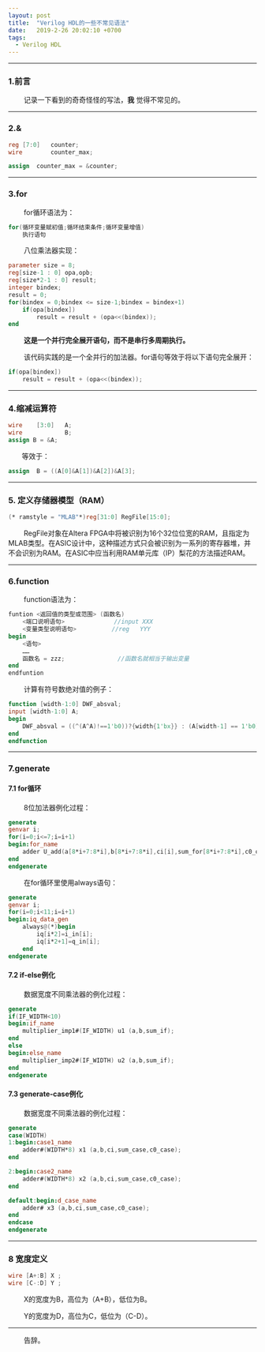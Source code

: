 ```yaml
---
layout: post
title:  "Verilog HDL的一些不常见语法"
date:   2019-2-26 20:02:10 +0700
tags:
  - Verilog HDL
---
```


-------
### 1.前言

&#160; &#160; &#160; &#160; 记录一下看到的奇奇怪怪的写法，**我** 觉得不常见的。

-------
### 2.&

```verilog
reg [7:0] 	counter;
wire		counter_max;

assign	counter_max = &counter;
```

-----------

### 3.for

&#160; &#160; &#160; &#160; for循环语法为：
```verilog
for(循环变量赋初值;循环结束条件;循环变量增值)
    执行语句
```

&#160; &#160; &#160; &#160; 八位乘法器实现：
```verilog
parameter size = 8;
reg[size-1 : 0] opa,opb;
reg[size*2-1 : 0] result;
integer bindex;
result = 0;
for(bindex = 0;bindex <= size-1;bindex = bindex+1)
    if(opa[bindex])
        result = result + (opa<<(bindex));
end
```

&#160; &#160; &#160; &#160; **这是一个并行完全展开语句，而不是串行多周期执行。**

&#160; &#160; &#160; &#160; 该代码实践的是一个全并行的加法器。for语句等效于将以下语句完全展开：
```verilog
if(opa[bindex])
    result = result + (opa<<(bindex));
```
------------
### 4.缩减运算符
```verilog
wire    [3:0]   A;
wire            B;
assign B = &A;
```
&#160; &#160; &#160; &#160;等效于： 
```verilog
assign  B = ((A[0]&A[1])&A[2])&A[3];
```
----------
### 5. 定义存储器模型（RAM）

```verilog
(* ramstyle = "MLAB"*)reg[31:0] RegFile[15:0];
```
&#160; &#160; &#160; &#160; RegFile对象在Altera FPGA中将被识别为16个32位位宽的RAM，且指定为MLAB类型。在ASIC设计中，这种描述方式只会被识别为一系列的寄存器堆，并不会识别为RAM。在ASIC中应当利用RAM单元库（IP）梨花的方法描述RAM。

-------------
### 6.function
&#160; &#160; &#160; &#160; function语法为：
```verilog
funtion <返回值的类型或范围> (函数名)   
    <端口说明语句>              //input XXX
    <变量类型说明语句>          //reg   YYY
begin
    <语句>
    ……
    函数名 = zzz;               //函数名就相当于输出变量
end
endfuntion
```
&#160; &#160; &#160; &#160; 计算有符号数绝对值的例子：
```verilog
function [width-1:0] DWF_absval;
input [width-1:0] A;
begin
    DWF_absval = ((^(A^A)!==1'b0))?{width{1'bx}} : (A[width-1] == 1'b0) ? A : -A;
end
endfunction
```

---------------------
### 7.generate
#### 7.1 for循环
&#160; &#160; &#160; &#160; 8位加法器例化过程：
```verilog
generate
genvar i;
for(i=0;i<=7;i=i+1)
begin:for_name
    adder U_add(a[8*i+7:8*i],b[8*i+7:8*i],ci[i],sum_for[8*i+7:8*i],c0_or[i+i]);
end
endgenerate
```
&#160; &#160; &#160; &#160; 在for循环里使用always语句：
```verilog
generate
genvar i;
for(i=0;i<11;i=i+1)
begin:iq_data_gen
    always@(*)begin
        iq[i*2]=i_in[i];
        iq[i*2+1]=q_in[i];
    end
endgenerate

```
#### 7.2 if-else例化

&#160; &#160; &#160; &#160; 数据宽度不同乘法器的例化过程：
```verilog
generate
if(IF_WIDTH<10)
begin:if_name
    multiplier_imp1#(IF_WIDTH) u1 (a,b,sum_if);
end
else
begin:else_name
    multiplier_imp2#(IF_WIDTH) u2 (a,b,sum_if);
end
endgenerate
```
#### 7.3 generate-case例化
&#160; &#160; &#160; &#160; 数据宽度不同乘法器的例化过程：
```verilog
generate
case(WIDTH)
1:begin:case1_name
    adder#(WIDTH*8) x1 (a,b,ci,sum_case,c0_case);
end

2:begin:case2_name
    adder#(WIDTH*8) x2 (a,b,ci,sum_case,c0_case);
end

default:begin:d_case_name
    adder# x3 (a,b,ci,sum_case,c0_case);
end
endcase
endgenerate
```

----

### 8 宽度定义

```verilog
wire [A+:B] X ;
wire [C-:D] Y ;
```
&#160; &#160; &#160; &#160; X的宽度为B，高位为（A+B），低位为B。

&#160; &#160; &#160; &#160; Y的宽度为D，高位为C，低位为（C-D）。

--------

&#160; &#160; &#160; &#160; 告辞。

